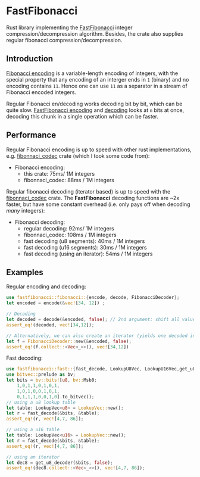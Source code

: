 # FastFibonacci

Rust library implementing the [FastFibonacci](https://ceur-ws.org/Vol-567/paper14.pdf) integer compression/decompression algorithm. Besides, the crate also supplies regular fibonacci compression/decompression.

## Introduction
[Fibonacci encoding](https://en.wikipedia.org/wiki/Fibonacci_coding) is a variable-length encoding of integers, with the special property that any encoding of an interger ends in `1` (binary) and no encoding contains `11`. Hence one can use `11` as a separator in a stream of Fibonacci encoded integers.

Regular Fibonacci en/decoding works decoding bit by bit, which can be quite slow. [FastFibonacci encoding](https://ceur-ws.org/Vol-567/paper14.pdf) and [decoding](https://www.semanticscholar.org/paper/Fast-data-Encoding-and-Deconding-Algorithms-Walder/4fbae5afc34dd32e7527fe4b1a1bd19e68794e3d) looks at `n` bits at once, decoding this chunk in a single operation which can be faster.



## Performance
Regular Fibonacci encoding is up to speed with other rust implementations, e.g. [fibonnaci_codec](https://crates.io/crates/fibonacci_codec) crate (which I took some code from):
- Fibonacci encoding: 
    - this crate: 75ms/ 1M integers 
    - fibonnaci_codec: 88ms / 1M integers

Regular fibonacci decoding (iterator based) is up to speed with the [fibonnaci_codec](https://crates.io/crates/fibonacci_codec) crate. 
The **FastFibonacci** decoding functions are ~2x faster, but have some constant overhead  (i.e. only pays off when decoding *many* integers):
- Fibonacci decoding: 
    - regular decoding: 92ms/ 1M integers
    - fibonnaci_codec: 108ms / 1M integers
    - fast decoding (u8 segments): 40ms / 1M integers
    - fast decoding (u16 segments): 30ms / 1M integers
    - fast decoding (using an iterator): 54ms / 1M integers


## Examples
Regular encoding and decoding:
```rust
use fastfibonacci::fibonacci::{encode, decode, FibonacciDecoder};
let encoded = encode(&vec![34, 12]) ;

// Decoding
let decoded = decode(&encoded, false); // 2nd argument: shift all values by -1 (in case we wanted to encode 0 in the fibonacci encoding)
assert_eq!(decoded, vec![34,12]);

// Alternatively, we can also create an iterator (yields one decoded int at a time)
let f = FibonacciDecoder::new(&encoded, false);
assert_eq!(f.collect::<Vec<_>>(), vec![34,12])
```

Fast decoding:
```rust
use fastfibonacci::fast::{fast_decode, LookupU8Vec, LookupU16Vec,get_u8_decoder };
use bitvec::prelude as bv;
let bits = bv::bits![u8, bv::Msb0; 
    1,0,1,1,0,1,0,1,
    1,0,1,0,0,1,0,1,
    0,1,1,1,0,0,1,0].to_bitvec();
// using a u8 lookup table
let table: LookupVec<u8> = LookupVec::new();
let r = fast_decode(&bits, &table);
assert_eq!(r, vec![4,7, 86]);

// using a u16 table
let table: LookupVec<u16> = LookupVec::new();
let r = fast_decode(&bits, &table);
assert_eq!(r, vec![4,7, 86]);

// using an iterator
let dec8 = get_u8_decoder(&bits, false);
assert_eq!(dec8.collect::<Vec<_>>(), vec![4,7, 86]);
```